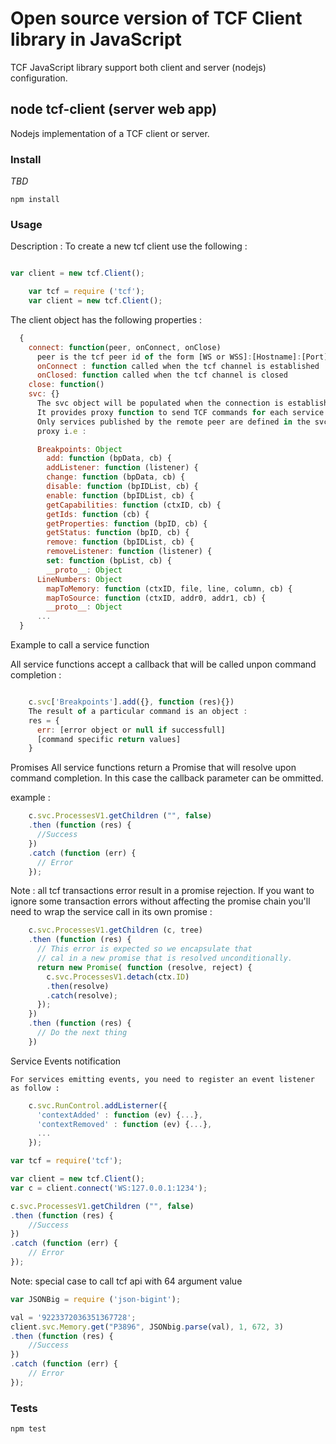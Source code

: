 # Open source version of TCF Client library in JavaScript

TCF JavaScript library support both client and server (nodejs) configuration.


## node tcf-client (server web app)

Nodejs implementation of a TCF client or server.

### Install

*TBD*
```
npm install
```

### Usage


Description : To create a new tcf client use the following :
```js

var client = new tcf.Client();

    var tcf = require ('tcf');
    var client = new tcf.Client();
```

  The client object has the following properties :
```js
  {
    connect: function(peer, onConnect, onClose)
      peer is the tcf peer id of the form [WS or WSS]:[Hostname]:[Port]
      onConnect : function called when the tcf channel is established
      onClosed: function called when the tcf channel is closed
    close: function()
    svc: {}
      The svc object will be populated when the connection is established.
      It provides proxy function to send TCF commands for each service.
      Only services published by the remote peer are defined in the svc
      proxy i.e :

      Breakpoints: Object
        add: function (bpData, cb) {
        addListener: function (listener) {
        change: function (bpData, cb) {
        disable: function (bpIDList, cb) {
        enable: function (bpIDList, cb) {
        getCapabilities: function (ctxID, cb) {
        getIds: function (cb) {
        getProperties: function (bpID, cb) {
        getStatus: function (bpID, cb) {
        remove: function (bpIDList, cb) {
        removeListener: function (listener) {
        set: function (bpList, cb) {
        __proto__: Object
      LineNumbers: Object
        mapToMemory: function (ctxID, file, line, column, cb) {
        mapToSource: function (ctxID, addr0, addr1, cb) {
        __proto__: Object
      ...
  }
```

  Example to call a service function

  All service functions accept a callback that will be called unpon command completion :
```js

    c.svc['Breakpoints'].add({}, function (res){})
    The result of a particular command is an object :
    res = {
      err: [error object or null if successfull]
      [command specific return values]
    }
```

  Promises
  All service functions return a Promise that will resolve upon command completion.
  In this case the callback parameter can be ommitted.

  example :
```js
    c.svc.ProcessesV1.getChildren ("", false)
    .then (function (res) {
      //Success
    })
    .catch (function (err) {
      // Error
    });
```

  Note : all tcf transactions error result in a promise rejection.
  If you want to ignore some transaction errors without affecting the promise chain
  you'll need to wrap the service call in its own promise :

```js
    c.svc.ProcessesV1.getChildren (c, tree)
    .then (function (res) {
      // This error is expected so we encapsulate that
      // cal in a new promise that is resolved unconditionally.
      return new Promise( function (resolve, reject) {
        c.svc.ProcessesV1.detach(ctx.ID)
        .then(resolve)
        .catch(resolve);
      });
    })
    .then (function (res) {
      // Do the next thing
    })
```

  Service Events notification

    For services emitting events, you need to register an event listener as follow :
```js
    c.svc.RunControl.addListerner({
      'contextAdded' : function (ev) {...},
      'contextRemoved' : function (ev) {...},
      ...
    });
```



```js
var tcf = require('tcf');

var client = new tcf.Client();
var c = client.connect('WS:127.0.0.1:1234');

c.svc.ProcessesV1.getChildren ("", false)
.then (function (res) {
    //Success
})
.catch (function (err) {
    // Error
});
```

Note: special case to call tcf api with 64 argument value

```js
var JSONBig = require ('json-bigint'); 

val = '9223372036351367728';
client.svc.Memory.get("P3896", JSONbig.parse(val), 1, 672, 3)
.then (function (res) {
    //Success
})
.catch (function (err) {
    // Error
});

```


### Tests

```
npm test
```

